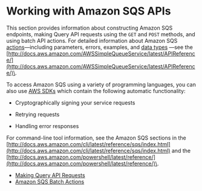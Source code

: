 # Working with Amazon SQS APIs<a name="sqs-working-with-apis"></a>

This section provides information about constructing Amazon SQS endpoints, making Query API requests using the `GET` and `POST` methods, and using batch API actions\. For detailed information about Amazon SQS [actions](http://docs.aws.amazon.com/AWSSimpleQueueService/latest/APIReference/API_Operations.html)—including parameters, errors, examples, and [data types](http://docs.aws.amazon.com/AWSSimpleQueueService/latest/APIReference/API_Types.html) —see the [http://docs.aws.amazon.com/AWSSimpleQueueService/latest/APIReference/](http://docs.aws.amazon.com/AWSSimpleQueueService/latest/APIReference/)\.

To access Amazon SQS using a variety of programming languages, you can also use [AWS SDKs](https://aws.amazon.com/tools/#sdk) which contain the following automatic functionality:

+ Cryptographically signing your service requests

+ Retrying requests

+ Handling error responses

For command\-line tool information, see the Amazon SQS sections in the [http://docs.aws.amazon.com/cli/latest/reference/sqs/index.html](http://docs.aws.amazon.com/cli/latest/reference/sqs/index.html) and the [http://docs.aws.amazon.com/powershell/latest/reference/](http://docs.aws.amazon.com/powershell/latest/reference/)\.


+ [Making Query API Requests](sqs-making-api-requests.md)
+ [Amazon SQS Batch Actions](sqs-batch-api-actions.md)
